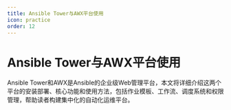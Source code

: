```yaml
---
title: Ansible Tower与AWX平台使用
icon: practice
order: 12
---
```


# Ansible Tower与AWX平台使用

Ansible Tower和AWX是Ansible的企业级Web管理平台，本文将详细介绍这两个平台的安装部署、核心功能和使用方法，包括作业模板、工作流、调度系统和权限管理，帮助读者构建集中化的自动化运维平台。
